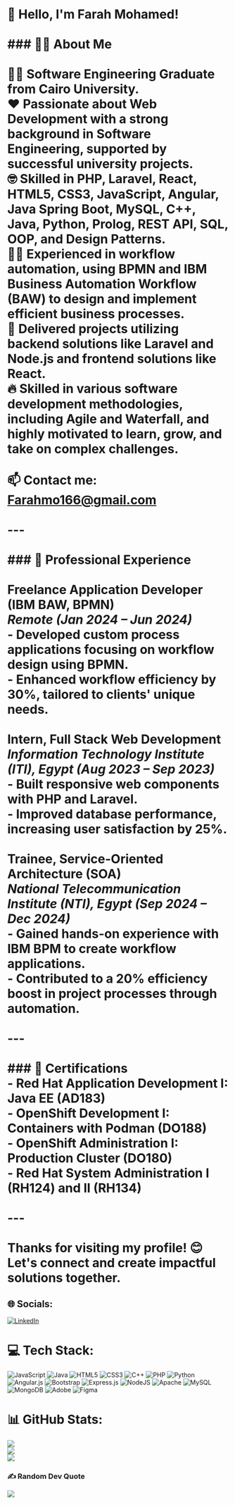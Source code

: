 # 👋 Hello, I'm Farah Mohamed!<br><br>### 👨‍💻 About Me<br><br>👨‍🎓 Software Engineering Graduate from Cairo University.  <br>❤️ Passionate about Web Development with a strong background in Software Engineering, supported by successful university projects.  <br>🤓 Skilled in PHP, Laravel, React, HTML5, CSS3, JavaScript, Angular, Java Spring Boot, MySQL, C++, Java, Python, Prolog, REST API, SQL, OOP, and Design Patterns.  <br>🧑‍💻 Experienced in workflow automation, using BPMN and IBM Business Automation Workflow (BAW) to design and implement efficient business processes.  <br>📖 Delivered projects utilizing backend solutions like Laravel and Node.js and frontend solutions like React.<br>🔥 Skilled in various software development methodologies, including Agile and Waterfall, and highly motivated to learn, grow, and take on complex challenges.<br><br>📫 **Contact me**: [Farahmo166@gmail.com](mailto:Farahmo166@gmail.com)  <br><br>---<br><br>### 💼 Professional Experience<br><br>**Freelance Application Developer (IBM BAW, BPMN)**  <br>*Remote (Jan 2024 – Jun 2024)*  <br>- Developed custom process applications focusing on workflow design using BPMN.<br>- Enhanced workflow efficiency by 30%, tailored to clients' unique needs.<br><br>**Intern, Full Stack Web Development**  <br>*Information Technology Institute (ITI), Egypt (Aug 2023 – Sep 2023)*  <br>- Built responsive web components with PHP and Laravel.<br>- Improved database performance, increasing user satisfaction by 25%.<br><br>**Trainee, Service-Oriented Architecture (SOA)**  <br>*National Telecommunication Institute (NTI), Egypt (Sep 2024 – Dec 2024)*  <br>- Gained hands-on experience with IBM BPM to create workflow applications.<br>- Contributed to a 20% efficiency boost in project processes through automation.<br><br>---<br><br>### 📜 Certifications<br>- **Red Hat Application Development I: Java EE (AD183)**<br>- **OpenShift Development I: Containers with Podman (DO188)**<br>- **OpenShift Administration I: Production Cluster (DO180)**<br>- **Red Hat System Administration I (RH124)** and **II (RH134)**<br><br>---<br><br>Thanks for visiting my profile! 😊 Let's connect and create impactful solutions together.<br>


## 🌐 Socials:
[![LinkedIn](https://img.shields.io/badge/LinkedIn-%230077B5.svg?logo=linkedin&logoColor=white)](https://linkedin.com/in/https://www.linkedin.com/in/farahmo/) 

# 💻 Tech Stack:
![JavaScript](https://img.shields.io/badge/javascript-%23323330.svg?style=for-the-badge&logo=javascript&logoColor=%23F7DF1E) ![Java](https://img.shields.io/badge/java-%23ED8B00.svg?style=for-the-badge&logo=openjdk&logoColor=white) ![HTML5](https://img.shields.io/badge/html5-%23E34F26.svg?style=for-the-badge&logo=html5&logoColor=white) ![CSS3](https://img.shields.io/badge/css3-%231572B6.svg?style=for-the-badge&logo=css3&logoColor=white) ![C++](https://img.shields.io/badge/c++-%2300599C.svg?style=for-the-badge&logo=c%2B%2B&logoColor=white) ![PHP](https://img.shields.io/badge/php-%23777BB4.svg?style=for-the-badge&logo=php&logoColor=white) ![Python](https://img.shields.io/badge/python-3670A0?style=for-the-badge&logo=python&logoColor=ffdd54) ![Angular.js](https://img.shields.io/badge/angular.js-%23E23237.svg?style=for-the-badge&logo=angularjs&logoColor=white) ![Bootstrap](https://img.shields.io/badge/bootstrap-%238511FA.svg?style=for-the-badge&logo=bootstrap&logoColor=white) ![Express.js](https://img.shields.io/badge/express.js-%23404d59.svg?style=for-the-badge&logo=express&logoColor=%2361DAFB) ![NodeJS](https://img.shields.io/badge/node.js-6DA55F?style=for-the-badge&logo=node.js&logoColor=white) ![Apache](https://img.shields.io/badge/apache-%23D42029.svg?style=for-the-badge&logo=apache&logoColor=white) ![MySQL](https://img.shields.io/badge/mysql-4479A1.svg?style=for-the-badge&logo=mysql&logoColor=white) ![MongoDB](https://img.shields.io/badge/MongoDB-%234ea94b.svg?style=for-the-badge&logo=mongodb&logoColor=white) ![Adobe](https://img.shields.io/badge/adobe-%23FF0000.svg?style=for-the-badge&logo=adobe&logoColor=white) ![Figma](https://img.shields.io/badge/figma-%23F24E1E.svg?style=for-the-badge&logo=figma&logoColor=white)
# 📊 GitHub Stats:
![](https://github-readme-stats.vercel.app/api?username=Farahmo77&theme=dark&hide_border=false&include_all_commits=false&count_private=false)<br/>
![](https://github-readme-streak-stats.herokuapp.com/?user=Farahmo77&theme=dark&hide_border=false)<br/>
![](https://github-readme-stats.vercel.app/api/top-langs/?username=Farahmo77&theme=dark&hide_border=false&include_all_commits=false&count_private=false&layout=compact)

### ✍️ Random Dev Quote
![](https://quotes-github-readme.vercel.app/api?type=horizontal&theme=radical)

<!-- Proudly created with GPRM ( https://gprm.itsvg.in ) -->
